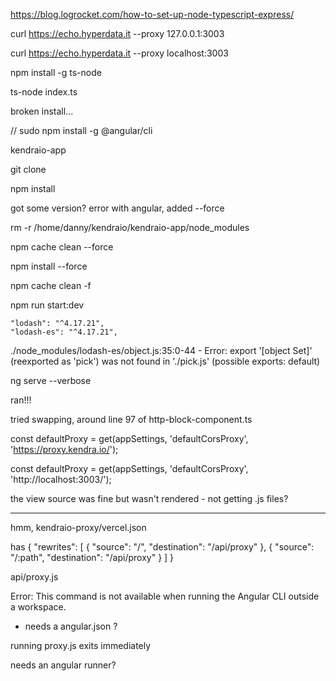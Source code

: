 https://blog.logrocket.com/how-to-set-up-node-typescript-express/

curl https://echo.hyperdata.it --proxy 127.0.0.1:3003

curl https://echo.hyperdata.it --proxy localhost:3003

npm install -g ts-node

ts-node index.ts

broken install...

// sudo npm install -g @angular/cli

kendraio-app

git clone

npm install

got some version? error with angular, added --force

rm -r /home/danny/kendraio/kendraio-app/node_modules

npm cache clean --force

npm install --force

npm cache clean -f

npm run start:dev

    "lodash": "^4.17.21",
    "lodash-es": "^4.17.21",

./node_modules/lodash-es/object.js:35:0-44 - Error: export '[object Set]' (reexported as 'pick') was not found in './pick.js' (possible exports: default)

ng serve --verbose

ran!!!

tried swapping, around line 97 of http-block-component.ts

const defaultProxy = get(appSettings, 'defaultCorsProxy', 'https://proxy.kendra.io/');

const defaultProxy = get(appSettings, 'defaultCorsProxy', 'http://localhost:3003/');

the view source was fine but wasn't rendered - not getting .js files?

---

hmm, kendraio-proxy/vercel.json

has
{
"rewrites": [
{ "source": "/", "destination": "/api/proxy" },
{ "source": "/:path", "destination": "/api/proxy" }
]
}

api/proxy.js

Error: This command is not available when running the Angular CLI outside a workspace.

- needs a angular.json ?

running proxy.js exits immediately

needs an angular runner?
